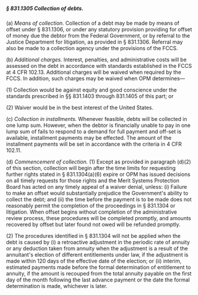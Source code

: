 ##### § 831.1305 Collection of debts. #####

(a) *Means of collection.* Collection of a debt may be made by means of offset under § 831.1306, or under any statutory provision providing for offset of money due the debtor from the Federal Government, or by referral to the Justice Department for litigation, as provided in § 831.1306. Referral may also be made to a collection agency under the provisions of the FCCS.

(b) *Additional charges.* Interest, penalties, and administrative costs will be assessed on the debt in accordance with standards established in the FCCS at 4 CFR 102.13. Additional charges will be waived when required by the FCCS. In addition, such charges may be waived when OPM determines—

(1) Collection would be against equity and good conscience under the standards prescribed in §§ 831.1403 through 831.1405 of this part; or

(2) Waiver would be in the best interest of the United States.

(c) *Collection in installments.* Whenever feasible, debts will be collected in one lump sum. However, when the debtor is financially unable to pay in one lump sum of fails to respond to a demand for full payment and off-set is available, installment payments may be effected. The amount of the installment payments will be set in accordance with the criteria in 4 CFR 102.11.

(d) *Commencement of collection.* (1) Except as provided in paragraph (d)(2) of this section, collection will begin after the time limits for requesting further rights stated in § 831.1304(a)(6) expire or OPM has issued decisions on all timely requests for those rights and the Merit Systems Protection Board has acted on any timely appeal of a waiver denial, unless: (i) Failure to make an offset would substantially prejudice the Government's ability to collect the debt; and (ii) the time before the payment is to be made does not reasonably permit the completion of the proceedings in § 831.1304 or litigation. When offset begins without completion of the administrative review process, these procedures will be completed promptly, and amounts recovered by offset but later found not owed will be refunded promptly.

(2) The procedures identified in § 831.1304 will not be applied when the debt is caused by (i) a retroactive adjustment in the periodic rate of annuity or any deduction taken from annuity when the adjustment is a result of the annuitant's election of different entitlements under law, if the adjustment is made within 120 days of the effective date of the election; or (ii) interim, estimated payments made before the formal determination of entitlement to annuity, if the amount is recouped from the total annuity payable on the first day of the month following the last advance payment or the date the formal determination is made, whichever is later.